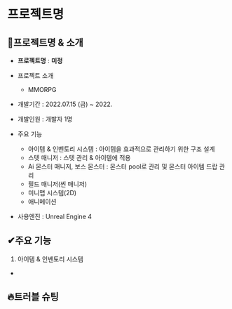 # 프로젝트명

## 👀프로젝트명 & 소개 

- **프로젝트명** : **미정**
- 프로젝트 소개
    - MMORPG
    
- 개발기간 : 2022.07.15 (금) ~ 2022.
- 개발인원 : 개발자 1명
- 주요 기능
    - 아이템 & 인벤토리 시스템 : 아이템을 효과적으로 관리하기 위한 구조 설계
    - 스텟 매니저 : 스텟 관리 & 아이템에 적용
    - Ai 몬스터 매니저, 보스 몬스터 : 몬스터 pool로 관리 및 몬스터 아이템 드랍 관리
    - 필드 매니저(씬 매니저)
    - 미니맵 시스템(2D)
    - 애니메이션
    
- 사용엔진 : Unreal Engine 4


## ✔주요 기능

1. 아이템 & 인벤토리 시스템
  - 





## 🔥트러블 슈팅
